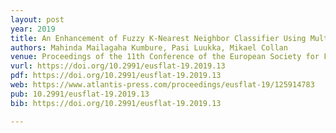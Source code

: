 ```yaml
---
layout: post
year: 2019
title: An Enhancement of Fuzzy K-Nearest Neighbor Classifier Using Multi-Local Power Means
authors: Mahinda Mailagaha Kumbure, Pasi Luukka, Mikael Collan
venue: Proceedings of the 11th Conference of the European Society for Fuzzy Logic and Technology (EUSFLAT 2019)
vurl: https://doi.org/10.2991/eusflat-19.2019.13
pdf: https://doi.org/10.2991/eusflat-19.2019.13
web: https://www.atlantis-press.com/proceedings/eusflat-19/125914783
pub: 10.2991/eusflat-19.2019.13
bib: https://doi.org/10.2991/eusflat-19.2019.13

---
```


